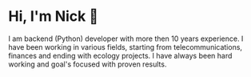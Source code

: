 # Hi, I'm Nick 👋
I am backend (Python) developer with more then 10 years experience. I have been working in various fields, starting from telecommunications, finances and ending with ecology projects. I have always been hard working and goal's focused with proven results.
